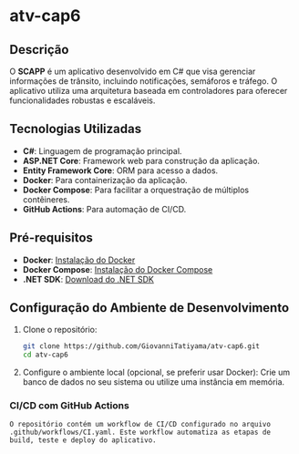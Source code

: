 # atv-cap6

## Descrição
O **SCAPP** é um aplicativo desenvolvido em C# que visa gerenciar informações de trânsito, incluindo notificações, semáforos e tráfego. O aplicativo utiliza uma arquitetura baseada em controladores para oferecer funcionalidades robustas e escaláveis.

## Tecnologias Utilizadas
- **C#**: Linguagem de programação principal.
- **ASP.NET Core**: Framework web para construção da aplicação.
- **Entity Framework Core**: ORM para acesso a dados.
- **Docker**: Para containerização da aplicação.
- **Docker Compose**: Para facilitar a orquestração de múltiplos contêineres.
- **GitHub Actions**: Para automação de CI/CD.

## Pré-requisitos
- **Docker**: [Instalação do Docker](https://docs.docker.com/get-docker/)
- **Docker Compose**: [Instalação do Docker Compose](https://docs.docker.com/compose/install/)
- **.NET SDK**: [Download do .NET SDK](https://dotnet.microsoft.com/download)

## Configuração do Ambiente de Desenvolvimento
1. Clone o repositório:
   ```bash
   git clone https://github.com/GiovanniTatiyama/atv-cap6.git
   cd atv-cap6

2. Configure o ambiente local (opcional, se preferir usar Docker):
Crie um banco de dados no seu sistema ou utilize uma instância em memória.

### CI/CD com GitHub Actions
    O repositório contém um workflow de CI/CD configurado no arquivo .github/workflows/CI.yaml. Este workflow automatiza as etapas de build, teste e deploy do aplicativo.


